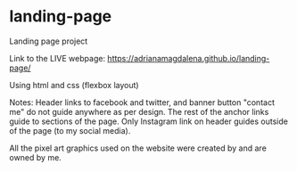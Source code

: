 # landing-page

Landing page project

Link to the LIVE webpage: https://adrianamagdalena.github.io/landing-page/

Using html and css (flexbox layout)

Notes:
Header links to facebook and twitter, and banner button "contact me" do not guide anywhere as per design.
The rest of the anchor links guide to sections of the page.
Only Instagram link on header guides outside of the page (to my social media).

All the pixel art graphics used on the website were created by and are owned by me.
